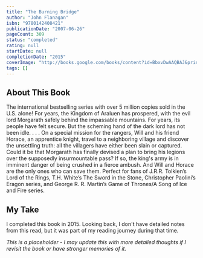 ```yaml
---
title: "The Burning Bridge"
author: "John Flanagan"
isbn: "9780142408421"
publicationDate: "2007-06-26"
pageCount: 309
status: "completed"
rating: null
startDate: null
completionDate: "2015"
coverImage: "http://books.google.com/books/content?id=BbxvDwAAQBAJ&printsec=frontcover&img=1&zoom=1&source=gbs_api"
tags: []
---
```


## About This Book

The international bestselling series with over 5 million copies sold in the U.S. alone! For years, the Kingdom of Araluen has prospered, with the evil lord Morgarath safely behind the impassable mountains. For years, its people have felt secure. But the scheming hand of the dark lord has not been idle. . . . On a special mission for the rangers, Will and his friend Horace, an apprentice knight, travel to a neighboring village and discover the unsettling truth: all the villagers have either been slain or captured. Could it be that Morgarath has finally devised a plan to bring his legions over the supposedly insurmountable pass? If so, the king's army is in imminent danger of being crushed in a fierce ambush. And Will and Horace are the only ones who can save them. Perfect for fans of J.R.R. Tolkien’s Lord of the Rings, T.H. White’s The Sword in the Stone, Christopher Paolini’s Eragon series, and George R. R. Martin’s Game of Thrones/A Song of Ice and Fire series.

## My Take

I completed this book in 2015. Looking back, I don't have detailed notes from this read, but it was part of my reading journey during that time.

*This is a placeholder - I may update this with more detailed thoughts if I revisit the book or have stronger memories of it.*
